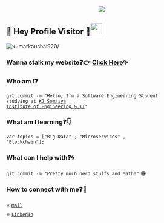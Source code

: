 <p align="center">
  <img src="https://github.com/kumarkaushal920/kumarkaushal920/readme.gif">
</p>
 
## :rainbow: Hey Profile Visitor :eyes:<img src="https://raw.githubusercontent.com/iampavangandhi/iampavangandhi/master/gifs/Hi.gif" width="30px">
<p align="left"> <img src=https://komarev.com/ghpvc/?username=kumarkaushal920 alt=kumarkaushal920/></p>


### Wanna stalk my website:question::point_right: [Click Here](https://kumarkaushal920.github.io/):sparkles:

### Who am I:question: 
<code>git commit -m "Hello, I'm a Software Engineering Student studying at [KJ Somaiya Institute of Engineering & IT](https://kjsieit.somaiya.edu.in/en)"</code>

<!-- ### Where did I work earlier:question::woman_technologist:
<code>* [iSmile Technologies](https://www.ismiletechnologies.com/) [Technical Writer]</code>  
<code>* [Open Source Code](https://opensourcecode.tech/) [Content Writer]</code>      
<code>* [Uplift Project](https://www.girlscript.tech/programs/uplift/index.html) [Mentor]</code>    
<code>* [GirlScript Foundation](https://www.girlscript.tech/) [Chapter Lead]</code>     
<code>* [Girlscript Summer of Code](https://www.gssoc.tech/) [Mentee]</code>           
<code>* [Central Coalfields Limited](http://www.centralcoalfields.in/ind/) [Systems Intern]</code>      
<code>* [XLRI Jamshedpur](https://www.xlri.ac.in/) [Summer Research Intern]</code>     -->
  
### What am I learning:question::point_down:	
<code>var topics = ["Big Data" , "Microservices" , "Blockchain"];</code>

<!-- ### What are my featured projects:question::rocket:
<code>[100DaysOfCode](https://github.com/kumarkaushal920/100DaysOfCode)</code>:hourglass:     
<code>[Face Mask Detection](https://github.com/kumarkaushal920/Face-Mask-Detection)</code>:mask:  
<code>[GirlScript Twitter Bot](https://github.com/kumarkaushal920/Girlscript-Twitter-Bot)</code>:robot:     

### Wanna see my blogs:question::fire: -->


### What can I help with:question::cyclone:
<code>git commit -m "Pretty much nerd stuffs and Math!"</code> :grin:

### How to connect with me:question::email:
:star: <code>[Mail](mailto:kumarkaushal920@gmail.com)</code>    
:star: <code>[LinkedIn](https://www.linkedin.com/in/chandrika-deb/)</code>  

